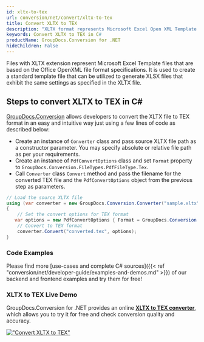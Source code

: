 ```yaml
---
id: xltx-to-tex
url: conversion/net/convert/xltx-to-tex
title: Convert XLTX to TEX
description: "XLTX format represents Microsoft Excel Open XML Template with .xltx extension. Learn how to convert XLTX to TEX file programmatically in C# language using GroupDocs.Conversion for .NET library."
keywords: Convert XLTX to TEX in C#
productName: GroupDocs.Conversion for .NET
hideChildren: False
---
```


Files with XLTX extension represent Microsoft Excel Template files that are based on the Office OpenXML file format specifications. It is used to create a standard template file that can be utilized to generate XLSX files that exhibit the same settings as specified in the XLTX file.

## Steps to convert XLTX to TEX in C#

[GroupDocs.Conversion](https://products.groupdocs.com/conversion/net) allows developers to convert the XLTX file to TEX format in an easy and intuitive way just using a few lines of code as described below:

* Create an instance of `Converter` class and pass source XLTX file path as a constructor parameter. You may specify absolute or relative file path as per your requirements. 
* Create an instance of `PdfConvertOptions` class and set `Format` property to `GroupDocs.Conversion.FileTypes.PdfFileType.Tex`.
* Call `Converter` class `Convert` method and pass the filename for the converted TEX file and the `PdfConvertOptions` object from the previous step as parameters.

```csharp
// Load the source XLTX file
using (var converter = new GroupDocs.Conversion.Converter("sample.xltx"))
{
    // Set the convert options for TEX format
   var options = new PdfConvertOptions { Format = GroupDocs.Conversion.FileTypes.PdfFileType.Tex };
    // Convert to TEX format
    converter.Convert("converted.tex", options);
}
```

### Code Examples

Please find more [use-cases and complete C# sources]({{< ref "conversion/net/developer-guide/examples-and-demos.md" >}}) of our backend and frontend examples and try them for free!

### XLTX to TEX Live Demo

GroupDocs.Conversion for .NET provides an online [**XLTX to TEX converter**](https://products.groupdocs.app/conversion/xltx-to-tex), which allows you to try it for free and check conversion quality and accuracy.

[!["Convert XLTX to TEX"](conversion/net/images/convert-to-tex/convert-xltx-to-tex.png)](https://products.groupdocs.app/conversion/xltx-to-tex)